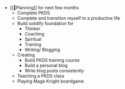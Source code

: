 - [[📅Planning]] for next few months
    - Complete PKDS
    - Complete and transition myself to a productive life
    - Build solidify foundation for
        - Thinker
        - Coaching
        - Spiritual
        - Training
        - Writing/ Blogging
    - Creating
        - Build PKDS training course
        - Build a personal blog
        - Write blog posts consistently
    - Teaching a PKDS class
    - Playing Mage Knight boardgame
